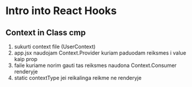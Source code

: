 # Intro into React Hooks

## Context in Class cmp

1. sukurti context file (UserContext)
2. app.jsx naudojam Context.Provider kuriam paduodam reiksmes i value kaip prop
3. faile kuriame norim gauti tas reiksmes naudona Context.Consumer renderyje
4. static contextType jei reikalinga reikme ne renderyje
